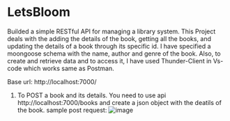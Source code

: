 # LetsBloom

Builded a simple RESTful API for managing a library system. This Project deals with the adding the details of the book, getting all the books, and updating the details of a book through its specific id.
I have specified a moongoose schema with the name, author and genre of the book. Also, to create and retrieve data and to access it, I have used Thunder-Client in Vs-code which works same as Postman.

Base url: http://localhost:7000/

1. To POST a book and its details.
   You need to use api http://localhost:7000/books and create a json object with the deatils of the book.
   sample post request:
   ![image](https://github.com/rajatHere01/LetsBloom/assets/90706207/4fcf40ff-e3d5-4215-b241-d3e27e14d043)

   
   
